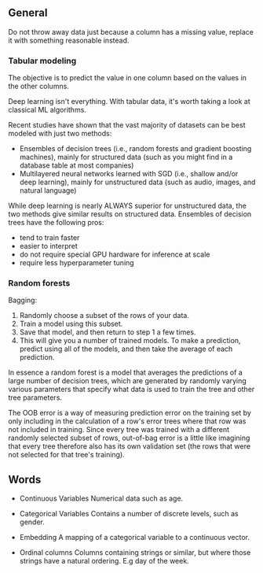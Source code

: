 ## General

Do not throw away data just because a column has a missing value, replace it with something reasonable instead.


### Tabular modeling
The objective is to predict the value in one column based on the values in the other columns.

Deep learning isn't everything. With tabular data, it's worth taking a look at classical ML algorithms.

Recent studies have shown that the vast majority of datasets can be best modeled with just two methods:

- Ensembles of decision trees (i.e., random forests and gradient boosting machines),    mainly for structured data (such as you might find in a database table at most companies)
- Multilayered neural networks learned with SGD (i.e., shallow and/or deep learning), mainly for unstructured data (such as audio, images, and natural language)

While deep learning is nearly ALWAYS superior for unstructured data, the two methods give similar results on structured data. Ensembles of decision trees have the following pros:
- tend to train faster
- easier to interpret
- do not require special GPU hardware for inference at scale
- require less hyperparameter tuning


### Random forests

Bagging:
1. Randomly choose a subset of the rows of your data.
2. Train a model using this subset.
3. Save that model, and then return to step 1 a few times.
4. This will give you a number of trained models. To make a prediction, predict using all of the models, and then take the average of each prediction.

In essence a random forest is a model that averages the predictions of a large number of decision trees, which are generated by randomly varying various parameters that specify what data is used to train the tree and other tree parameters.

The OOB error is a way of measuring prediction error on the training set by only including in the calculation of a row's error trees where that row was not included in training. Since every tree was trained with a different randomly selected subset of rows, out-of-bag error is a little like imagining that every tree therefore also has its own validation set (the rows that were not selected for that tree's training).






## Words

- Continuous Variables
Numerical data such as age.

- Categorical Variables
Contains a number of discrete levels, such as gender.

- Embedding
A mapping of a categorical variable to a continuous vector. 

- Ordinal columns
Columns containing strings or similar, but where those strings have a natural ordering. E.g day of the week.